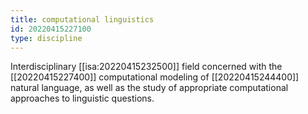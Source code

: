 ```yaml
---
title: computational linguistics
id: 20220415227100
type: discipline
---
```


Interdisciplinary [[isa:20220415232500]] field concerned with the [[20220415227400]] computational modeling of [[20220415244400]] natural language, as well as the study of appropriate computational approaches to linguistic questions. 
